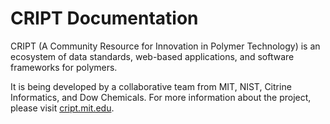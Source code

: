 # CRIPT Documentation

CRIPT (A Community Resource for Innovation in Polymer Technology) is an
ecosystem of data standards, web-based applications, and software frameworks
for polymers.

It is being developed by a collaborative team from MIT, NIST, Citrine
Informatics, and Dow Chemicals.
For more information about the project, please visit [cript.mit.edu](http://cript.mit.edu).

